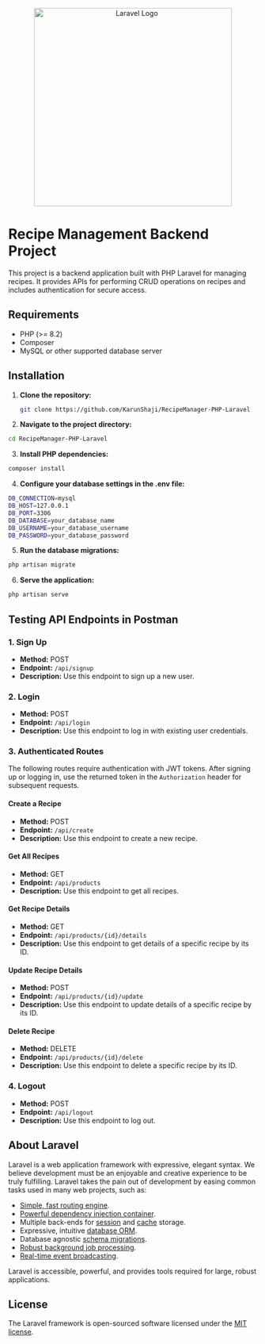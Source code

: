 <p align="center"><a href="https://laravel.com" target="_blank"><img src="https://raw.githubusercontent.com/laravel/art/master/logo-lockup/5%20SVG/2%20CMYK/1%20Full%20Color/laravel-logolockup-cmyk-red.svg" width="400" alt="Laravel Logo"></a></p>

# Recipe Management Backend Project

This project is a backend application built with PHP Laravel for managing recipes. It provides APIs for performing CRUD operations on recipes and includes authentication for secure access.

## Requirements

- PHP (>= 8.2)
- Composer
- MySQL or other supported database server

## Installation

1. **Clone the repository:**

   ```bash
   git clone https://github.com/KarunShaji/RecipeManager-PHP-Laravel
   ```
2. **Navigate to the project directory:**

```bash
cd RecipeManager-PHP-Laravel
```

3. **Install PHP dependencies:**
 ```bash
composer install
```
4. **Configure your database settings in the .env file:**
 ```bash
DB_CONNECTION=mysql
DB_HOST=127.0.0.1
DB_PORT=3306
DB_DATABASE=your_database_name
DB_USERNAME=your_database_username
DB_PASSWORD=your_database_password
```
5. **Run the database migrations:**
 ```bash
php artisan migrate
```
6. **Serve the application:**
```bash
php artisan serve
```
## Testing API Endpoints in Postman

### 1. Sign Up
- **Method:** POST
- **Endpoint:** `/api/signup`
- **Description:** Use this endpoint to sign up a new user.

### 2. Login
- **Method:** POST
- **Endpoint:** `/api/login`
- **Description:** Use this endpoint to log in with existing user credentials.

### 3. Authenticated Routes
The following routes require authentication with JWT tokens. After signing up or logging in, use the returned token in the `Authorization` header for subsequent requests.

#### Create a Recipe
- **Method:** POST
- **Endpoint:** `/api/create`
- **Description:** Use this endpoint to create a new recipe.

#### Get All Recipes
- **Method:** GET
- **Endpoint:** `/api/products`
- **Description:** Use this endpoint to get all recipes.

#### Get Recipe Details
- **Method:** GET
- **Endpoint:** `/api/products/{id}/details`
- **Description:** Use this endpoint to get details of a specific recipe by its ID.

#### Update Recipe Details
- **Method:** POST
- **Endpoint:** `/api/products/{id}/update`
- **Description:** Use this endpoint to update details of a specific recipe by its ID.

#### Delete Recipe
- **Method:** DELETE
- **Endpoint:** `/api/products/{id}/delete`
- **Description:** Use this endpoint to delete a specific recipe by its ID.

### 4. Logout
- **Method:** POST
- **Endpoint:** `/api/logout`
- **Description:** Use this endpoint to log out.


## About Laravel

Laravel is a web application framework with expressive, elegant syntax. We believe development must be an enjoyable and creative experience to be truly fulfilling. Laravel takes the pain out of development by easing common tasks used in many web projects, such as:

- [Simple, fast routing engine](https://laravel.com/docs/routing).
- [Powerful dependency injection container](https://laravel.com/docs/container).
- Multiple back-ends for [session](https://laravel.com/docs/session) and [cache](https://laravel.com/docs/cache) storage.
- Expressive, intuitive [database ORM](https://laravel.com/docs/eloquent).
- Database agnostic [schema migrations](https://laravel.com/docs/migrations).
- [Robust background job processing](https://laravel.com/docs/queues).
- [Real-time event broadcasting](https://laravel.com/docs/broadcasting).

Laravel is accessible, powerful, and provides tools required for large, robust applications.


## License

The Laravel framework is open-sourced software licensed under the [MIT license](https://opensource.org/licenses/MIT).
